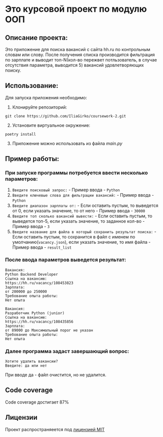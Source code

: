 # Это курсовой проект по модулю ООП

## Описание проекта:
Это приложение для поиска вакансий с сайта hh.ru по 
контрольным словам или слову. После получения списка 
производится фильтрация по зарплате и выводит 
топ-N(кол-во пережвет потльзователь, в случае отсутствия
параметра, выводится 5) вакансий удовлетворяющих поиску.

## Использование:
Для запуска приложения необходимо:
1. Клонируйте репозиторий:

```
git clone https://github.com/IliaGirko/coursework-2.git
```
2. Установите виртуальное окружение:
```
poetry install
```
3. Приложение можно использовать из файла *main.py*

## Пример работы:
### При запуске программы потребуется ввести несколько параметров:
1. `Введите поисковый запрос:` - Пример ввода - `Python`
2. `Введите ключевые слова для фильтрации вакансий:` - Пример ввода - `Python`
3. `Введите диапазон зарплаты от:` - Если оставить пустым, то
выведется от 0, если указать значение, то от него - Пример ввода - `30000`
4. `Введите топ сколько вакансий вывести:` - Если оставить пустым, то
выведется топ-5, если указать значение, то заданное кол-во - 
Пример ввода - `3`
5. `Введите название для файла в который сохранить результат поиска:` - 
Если оставить пустым, то сохранится в файл с именем 
по умолчанию(`vacancy.json`), если указать значение, 
то имя файла - Пример ввода - `result_list` 

### После ввода параметров выведется результат:
```
Вакансия: 
Python Backend Developer
Ссылка на вакансию: 
https://hh.ru/vacancy/108453823
Зарплата: 
от 200000 до 250000
Требование опыта работы: 
Нет опыта

Вакансия: 
Разработчик Python (junior)
Ссылка на вакансию: 
https://hh.ru/vacancy/108435856
Зарплата: 
от 89000 до Максимальный порог не указан
Требование опыта работы: 
Нет опыта
```
### Далее программа задаст завершающий вопрос:
```
Хотите удалить вакансии?
Введите: да или нет 
```
При вводе да - файл очистится, но не удалится.

## Code coverage
Code coverage достигает 87%

## Лицензии
Проект распространяеется под [лицензией MIT](https://github.com/git/git-scm.com/blob/main/MIT-LICENSE.txt)
